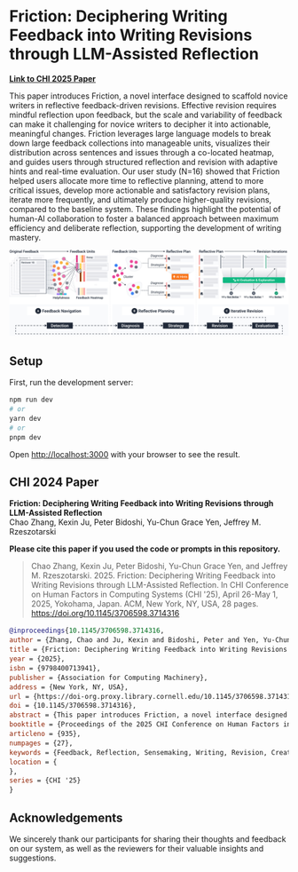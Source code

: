 # Friction: Deciphering Writing Feedback into Writing Revisions through LLM-Assisted Reflection

[**Link to CHI 2025 Paper**](https://doi.org/10.1145/3706598.3714316)

This paper introduces Friction, a novel interface designed to scaffold novice writers in reflective feedback-driven revisions. Effective revision requires mindful reflection upon feedback, but the scale and variability of feedback can make it challenging for novice writers to decipher it into actionable, meaningful changes. Friction leverages large language models to break down large feedback collections into manageable units, visualizes their distribution across sentences and issues through a co-located heatmap, and guides users through structured reflection and revision with adaptive hints and real-time evaluation. Our user study (N=16) showed that Friction helped users allocate more time to reflective planning, attend to more critical issues, develop more actionable and satisfactory revision plans, iterate more frequently, and ultimately produce higher-quality revisions, compared to the baseline system. These findings highlight the potential of human-AI collaboration to foster a balanced approach between maximum efficiency and deliberate reflection, supporting the development of writing mastery.

![](./public/teaser_figure.jpg)

## Setup
First, run the development server:

```bash
npm run dev
# or
yarn dev
# or
pnpm dev
```

Open [http://localhost:3000](http://localhost:3000) with your browser to see the result.

## CHI 2024 Paper

**Friction: Deciphering Writing Feedback into Writing Revisions through LLM-Assisted Reflection**<br />
Chao Zhang, Kexin Ju, Peter Bidoshi, Yu-Chun Grace Yen, Jeffrey M. Rzeszotarski


**Please cite this paper if you used the code or prompts in this repository.**

> Chao Zhang, Kexin Ju, Peter Bidoshi, Yu-Chun Grace Yen, and Jeffrey M. Rzeszotarski. 2025. Friction: Deciphering Writing Feedback into Writing Revisions through LLM-Assisted Reflection. In CHI Conference on Human Factors in Computing Systems (CHI '25), April 26-May 1, 2025, Yokohama, Japan. ACM, New York, NY, USA, 28 pages. https://doi.org/10.1145/3706598.3714316

```bibtex
@inproceedings{10.1145/3706598.3714316,
author = {Zhang, Chao and Ju, Kexin and Bidoshi, Peter and Yen, Yu-Chun Grace and Rzeszotarski, Jeffrey M.},
title = {Friction: Deciphering Writing Feedback into Writing Revisions through LLM-Assisted Reflection},
year = {2025},
isbn = {9798400713941},
publisher = {Association for Computing Machinery},
address = {New York, NY, USA},
url = {https://doi-org.proxy.library.cornell.edu/10.1145/3706598.3714316},
doi = {10.1145/3706598.3714316},
abstract = {This paper introduces Friction, a novel interface designed to scaffold novice writers in reflective feedback-driven revisions. Effective revision requires mindful reflection upon feedback, but the scale and variability of feedback can make it challenging for novice writers to decipher it into actionable, meaningful changes. Friction leverages large language models to break down large feedback collections into manageable units, visualizes their distribution across sentences and issues through a co-located heatmap, and guides users through structured reflection and revision with adaptive hints and real-time evaluation. Our user study (N = 16) showed that Friction helped users allocate more time to reflective planning, attend to more critical issues, develop more actionable and satisfactory revision plans, iterate more frequently, and ultimately produce higher-quality revisions, compared to the baseline system. These findings highlight the potential of human-AI collaboration to foster a balanced approach between maximum efficiency and deliberate reflection, supporting the development of creative mastery.},
booktitle = {Proceedings of the 2025 CHI Conference on Human Factors in Computing Systems},
articleno = {935},
numpages = {27},
keywords = {Feedback, Reflection, Sensemaking, Writing, Revision, Creativity, Large Language Models},
location = {
},
series = {CHI '25}
}
```

## Acknowledgements

We sincerely thank our participants for sharing their thoughts and feedback on our system, as well as the reviewers for their valuable insights and suggestions.
